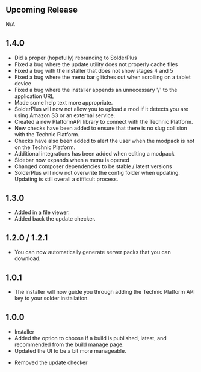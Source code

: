 Upcoming Release
---
N/A

1.4.0
---
+ Did a proper (hopefully) rebranding to SolderPlus
+ Fixed a bug where the update utility does not properly cache files
+ Fixed a bug with the installer that does not show stages 4 and 5
+ Fixed a bug where the menu bar glitches out when scrolling on a tablet device
+ Fixed a bug where the installer appends an unnecessary '/' to the application URL
+ Made some help text more appropriate.
+ SolderPlus will now not allow you to upload a mod if it detects you are using Amazon S3 or an external service.
+ Created a new PlatformAPI library to connect with the Technic Platform. 
+ New checks have been added to ensure that there is no slug collision with the Technic Platform.
+ Checks have also been added to alert the user when the modpack is not on the Technic Platform.
+ Additional integrations has been added when editing a modpack
+ Sidebar now expands when a menu is opened
+ Changed composer dependencies to be stable / latest versions
+ SolderPlus will now not overwrite the config folder when updating. Updating is still overall a difficult process.

1.3.0
----
+ Added in a file viewer.
+ Added back the update checker.

1.2.0 / 1.2.1
-----
+ You can now automatically generate server packs that you can
download.

1.0.1
----
+ The installer will now guide you through adding 
the Technic Platform API key to your solder installation.


1.0.0
---
+ Installer
+ Added the option to choose if a build is published, 
latest, and recommended from the build manage page.
+ Updated the UI to be a bit more manageable.
- Removed the update checker